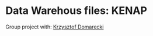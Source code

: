 # Data Warehous files: KENAP
Group project with: [Krzysztof Domarecki](https://github.com/Krzy-Doma)
